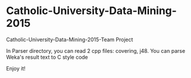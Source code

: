 # Catholic-University-Data-Mining-2015
Catholic-University-Data-Mining-2015-Team Project

In Parser directory, you can read 2 cpp files: covering, j48. You can parse Weka's result text to C style code

Enjoy it!
